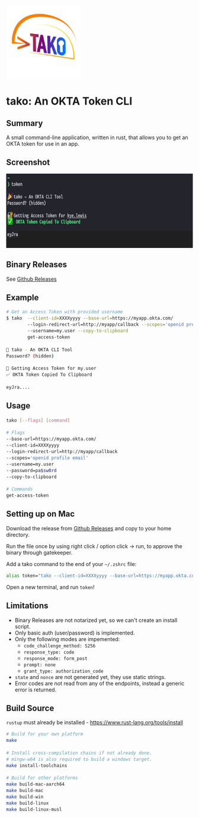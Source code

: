 <img src="logo.png?raw=true" width="200">

# tako: An OKTA Token CLI

## Summary
A small command-line application, written in rust, that allows you to get an OKTA token for use in an app.

## Screenshot
<img src="screenshot.png?raw=true" height="200">

## Binary Releases
See [Github Releases](https://github.com/TechInSite/okta-token-cli/releases)

## Example
```bash
# Get an Access Token with provided username
$ tako  --client-id=XXXXyyyy --base-url=https://myapp.okta.com/ 
        --login-redirect-url=http://myapp/callback --scopes='openid profile email groups' 
        --username=my.user --copy-to-clipboard
        get-access-token

🎉 tako - An OKTA CLI Tool
Password? (hidden) 

🔐 Getting Access Token for my.user
✅ OKTA Token Copied To Clipboard

eyJra....
```

## Usage
```bash
tako [--flags] [command]

# Flags
--base-url=https://myapp.okta.com/
--client-id=XXXXyyyy
--login-redirect-url=http://myapp/callback
--scopes='openid profile email'
--username=my.user
--password=pa$sw0rd
--copy-to-clipboard

# Commands
get-access-token
```

## Setting up on Mac
Download the release from [Github Releases](https://github.com/TechInSite/okta-token-cli/releases) and copy to your home directory.

Run the file once by using right click / option click -> run, to approve the binary through gatekeeper.

Add a tako command to the end of your `~/.zshrc` file:
```bash
alias token="tako --client-id=XXXXyyyy --base-url=https://myapp.okta.com/ --login-redirect-url=http://myapp/callback --scopes='openid profile email groups' --username=my.user --copy-to-clipboard get-access-token"
```

Open a new terminal, and run `token`!

## Limitations
- Binary Releases are not notarized yet, so we can't create an install script.
- Only basic auth (user/password) is implemented.
- Only the following modes are impemented:
  - `code_challenge_method: S256` 
  - `response_type: code`
  - `response_mode: form_post`
  - `prompt: none`
  - `grant_type: authorization_code`
- `state` and `nonce` are not generated yet, they use static strings.
- Error codes are not read from any of the endpoints, instead a generic error is returned.

## Build Source
`rustup` must already be installed - https://www.rust-lang.org/tools/install

```bash
# Build for your own platform
make

# Install cross-compilation chains if not already done.
# mingw-w64 is also required to build a windows target.
make install-toolchains 

# Build for other platforms
make build-mac-aarch64
make build-mac
make build-win
make build-linux
make build-linux-musl
```
